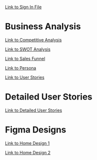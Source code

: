 [Link to Sign In File](sign_in.md)

# Business Analysis

[Link to Competitive Analysis](Business%20Analysis/Competitive%20Analysis.pdf) <br>

[Link to SWOT Analysis](Business%20Analysis/SWOT%20Analysis.pdf) <br>

[Link to Sales Funnel](Business%20Analysis/Sales%20Funnel.pdf) <br>

[Link to Persona](Business%20Analysis/Persona.pdf) <br>

[Link to User Stories](Business%20Analysis/User%20Stories.pdf) <br>

# Detailed User Stories

[Link to Detailed User Stories](Business%20Analysis/User%20Stories%20Continued.pdf) <br>

# Figma Designs

[Link to Home Design 1](Figma%20Designs/HomePage1.png) <br>

[Link to Home Design 2](Figma%20Designs/HomePage2.png) <br>

